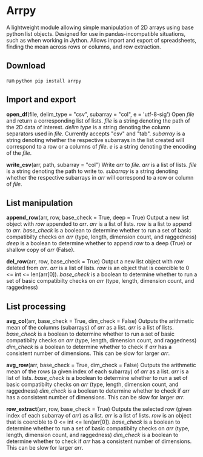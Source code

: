 # Arrpy #
	
A lightweight module allowing simple manipulation of 2D arrays using base python list objects. Designed for use in pandas-incompatible situations, such as when working in Jython. Allows import and export of spreadsheets, finding the mean across rows or columns, and row extraction.

## Download ##
run `python pip install arrpy`

## Import and export ##
	
**open_df**(file, delim_type = "csv", subarray = "col", e = 'utf-8-sig')
Open *file* and return a corresponding list of lists.
*file* is a string denoting the path of the 2D data of interest.
*delim type* is a string denoting the column separators used in *file*. Currently accepts "csv" and "tab".
*subarray* is a string denoting whether the respective subarrays in the list created will correspond to a row or a columns of *file*.
*e* is a string denoting the encoding of the *file*.

**write_csv**(arr, path, subarray = "col")
Write *arr* to *file*.
*arr* is a list of lists.
*file* is a string denoting the path to write to.
*subarray* is a string denoting whether the respective subarrays in *arr* will correspond to a row or column of *file*.

## List manipulation ##

**append_row**(arr, row, base_check = True, deep = True)
Output a new list object with *row* appended to *arr*.
*arr* is a list of lists.
*row* is a list to append to *arr*.
*base_check* is a boolean to determine whether to run a set of basic compatibilty checks on *arr* (type, length, dimension count, and raggedness)
*deep* is a boolean to determine whether to append *row* to a deep (True) or shallow copy of *arr* (False).

**del_row**(arr, row, base_check = True)
Output a new list object with *row* deleted from *arr*.
*arr* is a list of lists.
*row* is an object that is coercible to 0 <= int <= len(arr[0]).
*base_check* is a boolean to determine whether to run a set of basic compatibilty checks on *arr* (type, length, dimension count, and raggedness)

## List processing ##

**avg_col**(arr, base_check = True, dim_check = False)
Outputs the arithmetic mean of the columns (subarrays) of *arr* as a list.
*arr* is a list of lists.
*base_check* is a boolean to determine whether to run a set of basic compatibilty checks on *arr* (type, length, dimension count, and raggedness)
*dim_check* is a boolean to determine whether to check if *arr* has a consistent number of dimensions. This can be slow for larger *arr*.

**avg_row**(arr, base_check = True, dim_check = False)
Outputs the arithmetic mean of the rows (a given index of each subarray) of *arr* as a list.
*arr* is a list of lists.
*base_check* is a boolean to determine whether to run a set of basic compatibilty checks on *arr* (type, length, dimension count, and raggedness)
*dim_check* is a boolean to determine whether to check if *arr* has a consistent number of dimensions. This can be slow for larger *arr*.

**row_extract**(arr, row, base_check = True)
Outputs the selected row (given index of each subarray of *arr*) as a list.
*arr* is a list of lists.
*row* is an object that is coercible to 0 <= int <= len(arr[0]).
*base_check* is a boolean to determine whether to run a set of basic compatibilty checks on *arr* (type, length, dimension count, and raggedness)
*dim_check* is a boolean to determine whether to check if *arr* has a consistent number of dimensions. This can be slow for larger *arr*.

